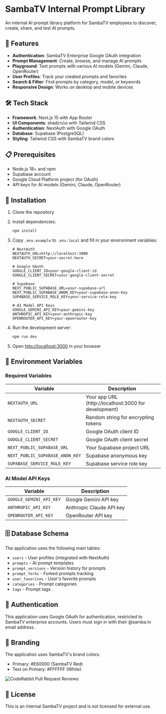 # SambaTV Internal Prompt Library

An internal AI prompt library platform for SambaTV employees to discover, create, share, and test AI prompts.

## 🚀 Features

- **Authentication**: SambaTV Enterprise Google OAuth integration
- **Prompt Management**: Create, browse, and manage AI prompts
- **Playground**: Test prompts with various AI models (Gemini, Claude, OpenRouter)
- **User Profiles**: Track your created prompts and favorites
- **Search & Filter**: Find prompts by category, model, or keywords
- **Responsive Design**: Works on desktop and mobile devices

## 🛠️ Tech Stack

- **Framework**: Next.js 15 with App Router
- **UI Components**: shadcn/ui with Tailwind CSS
- **Authentication**: NextAuth with Google OAuth
- **Database**: Supabase (PostgreSQL)
- **Styling**: Tailwind CSS with SambaTV brand colors

## 📋 Prerequisites

- Node.js 18+ and npm
- Supabase account
- Google Cloud Platform project (for OAuth)
- API keys for AI models (Gemini, Claude, OpenRouter)

## 🔧 Installation

1. Clone the repository
2. Install dependencies:
   ```bash
   npm install
   ```

3. Copy `.env.example` to `.env.local` and fill in your environment variables:
   ```
   # NextAuth
   NEXTAUTH_URL=http://localhost:3000
   NEXTAUTH_SECRET=your-secret-here

   # Google OAuth
   GOOGLE_CLIENT_ID=your-google-client-id
   GOOGLE_CLIENT_SECRET=your-google-client-secret

   # Supabase
   NEXT_PUBLIC_SUPABASE_URL=your-supabase-url
   NEXT_PUBLIC_SUPABASE_ANON_KEY=your-supabase-anon-key
   SUPABASE_SERVICE_ROLE_KEY=your-service-role-key

   # AI Model API Keys
   GOOGLE_GEMINI_API_KEY=your-gemini-key
   ANTHROPIC_API_KEY=your-anthropic-key
   OPENROUTER_API_KEY=your-openrouter-key
   ```

4. Run the development server:
   ```bash
   npm run dev
   ```

5. Open [http://localhost:3000](http://localhost:3000) in your browser

## 📝 Environment Variables

### Required Variables

| Variable | Description |
|----------|-------------|
| `NEXTAUTH_URL` | Your app URL (http://localhost:3000 for development) |
| `NEXTAUTH_SECRET` | Random string for encrypting tokens |
| `GOOGLE_CLIENT_ID` | Google OAuth client ID |
| `GOOGLE_CLIENT_SECRET` | Google OAuth client secret |
| `NEXT_PUBLIC_SUPABASE_URL` | Your Supabase project URL |
| `NEXT_PUBLIC_SUPABASE_ANON_KEY` | Supabase anonymous key |
| `SUPABASE_SERVICE_ROLE_KEY` | Supabase service role key |

### AI Model API Keys

| Variable | Description |
|----------|-------------|
| `GOOGLE_GEMINI_API_KEY` | Google Gemini API key |
| `ANTHROPIC_API_KEY` | Anthropic Claude API key |
| `OPENROUTER_API_KEY` | OpenRouter API key |

## 🗄️ Database Schema

The application uses the following main tables:

- `users` - User profiles (integrated with NextAuth)
- `prompts` - AI prompt templates
- `prompt_versions` - Version history for prompts
- `prompt_forks` - Forked prompts tracking
- `user_favorites` - User's favorite prompts
- `categories` - Prompt categories
- `tags` - Prompt tags

## 🔐 Authentication

This application uses Google OAuth for authentication, restricted to SambaTV enterprise accounts. Users must sign in with their @samba.tv email address.

## 🎨 Branding

The application uses SambaTV's brand colors:
- Primary: #E60000 (SambaTV Red)
- Text on Primary: #FFFFFF (White)

![CodeRabbit Pull Request Reviews](https://img.shields.io/coderabbit/prs/github/sidart10/sambtv-prompt-lib?utm_source=oss&utm_medium=github&utm_campaign=sidart10%2Fsambtv-prompt-lib&labelColor=171717&color=FF570A&link=https%3A%2F%2Fcoderabbit.ai&label=CodeRabbit+Reviews)

## 📄 License

This is an internal SambaTV project and is not licensed for external use.
